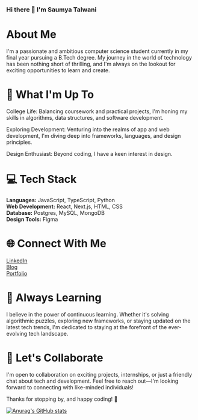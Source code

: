 ### Hi there 👋 I'm Saumya Talwani

# About Me
I'm a passionate and ambitious computer science student currently in my final year pursuing a B.Tech degree. My journey in the world of technology has been nothing short of thrilling, and I'm always on the lookout for exciting opportunities to learn and create.

# 🚀 What I'm Up To
College Life: Balancing coursework and practical projects, I'm honing my skills in algorithms, data structures, and software development.

Exploring Development: Venturing into the realms of app and web development, I'm diving deep into frameworks, languages, and design principles.

Design Enthusiast: Beyond coding, I have a keen interest in design.

# 💻 Tech Stack
**Languages:** JavaScript, TypeScript, Python <br>
**Web Development:** React, Next.js, HTML, CSS <br>
**Database:** Postgres, MySQL, MongoDB <br>
**Design Tools:** Figma


# 🌐 Connect With Me
[LinkedIn](https://www.linkedin.com/in/saumyatalwani/)  
[Blog](https://blog.techsaumya.in/)  
[Portfolio](https://me.techsaumya.in/)  

# 🌱 Always Learning
I believe in the power of continuous learning. Whether it's solving algorithmic puzzles, exploring new frameworks, or staying updated on the latest tech trends, I'm dedicated to staying at the forefront of the ever-evolving tech landscape.

# 🤝 Let's Collaborate
I'm open to collaboration on exciting projects, internships, or just a friendly chat about tech and development. Feel free to reach out—I'm looking forward to connecting with like-minded individuals!

Thanks for stopping by, and happy coding! 🚀

[![Anurag's GitHub stats](https://github-readme-stats.vercel.app/api?username=saumyatalwani&show_icons=true&theme=dark)](https://github.com/anuraghazra/github-readme-stats)
